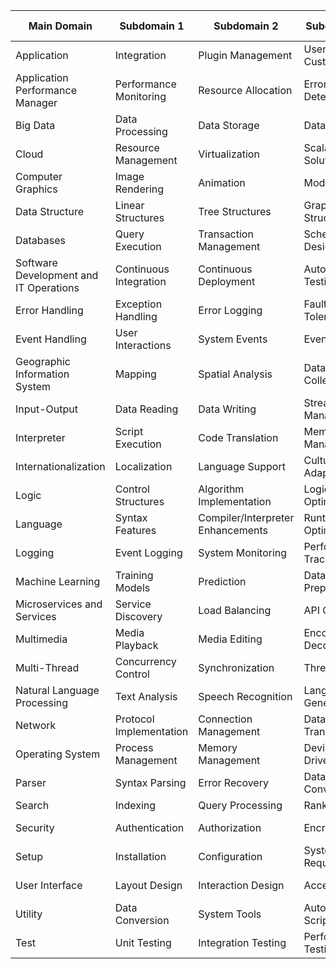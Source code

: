 | Main Domain | Subdomain 1 | Subdomain 2 | Subdomain 3 | Subdomain 4 | Subdomain 5 | Subdomain 6 |
| ----------- | ----------- | ----------- | ----------- | ----------- | ----------- | ----------- |
| Application | Integration | Plugin Management | User Customization | App Configuration | Version Control | Compatibility Checks | 
| Application Performance Manager | Performance Monitoring | Resource Allocation | Error Detection | Load Balancing | Traffic Management | Diagnostic Tools | 
| Big Data | Data Processing | Data Storage | Data Analysis | Real-Time Processing | Batch Processing | Data Visualization | 
| Cloud | Resource Management | Virtualization | Scalability Solutions | Cloud Security | Data Migration | Service Configuration | 
| Computer Graphics | Image Rendering | Animation | Modeling | Texture Mapping | Visual Effects | Graphics Optimization | 
| Data Structure | Linear Structures | Tree Structures | Graph Structures | Data Sorting | Search Algorithms | Data Manipulation | 
| Databases | Query Execution | Transaction Management | Schema Design | Database Security | Backup and Recovery | Database Optimization | 
| Software Development and IT Operations | Continuous Integration | Continuous Deployment | Automated Testing | Configuration Management | Version Control | Monitoring and Logging | 
| Error Handling | Exception Handling | Error Logging | Fault Tolerance | Debugging Tools | User Notification | Error Prevention | 
| Event Handling | User Interactions | System Events | Event Logging | Event Driven Processing | Notifications | Asynchronous Processing | 
| Geographic Information System | Mapping | Spatial Analysis | Data Collection | Geographic Visualization | Location Services | Environmental Modeling | 
| Input-Output | Data Reading | Data Writing | Stream Management | Buffering Strategies | File Management | Network IO | 
| Interpreter | Script Execution | Code Translation | Memory Management | Syntax Analysis | Optimization | Debugging | 
| Internationalization | Localization | Language Support | Cultural Adaptation | Currency Conversion | Date/Time Formatting | Right-to-Left Layouts | 
| Logic | Control Structures | Algorithm Implementation | Logic Optimization | Validation Checks | Rule Processing | Decision Making | 
| Language | Syntax Features | Compiler/Interpreter Enhancements | Runtime Optimization | Standard Libraries | Language Extensions | Type Systems | 
| Logging | Event Logging | System Monitoring | Performance Tracking | Error Logs | User Activity Logs | Audit Trails | 
| Machine Learning | Training Models | Prediction | Data Preprocessing | Feature Extraction | Model Evaluation | Deployment | 
| Microservices and Services | Service Discovery | Load Balancing | API Gateway | Service Communication | Fault Tolerance | Service Deployment | 
| Multimedia | Media Playback | Media Editing | Encoding and Decoding | Streaming | Content Delivery | Media Storage | 
| Multi-Thread | Concurrency Control | Synchronization | Thread Safety | Parallel Processing | Resource Sharing | Deadlock Resolution | 
| Natural Language Processing | Text Analysis | Speech Recognition | Language Generation | Sentiment Analysis | Machine Translation | Chatbot Interfaces | 
| Network | Protocol Implementation | Connection Management | Data Transmission | Network Security | Bandwidth Optimization | Network Monitoring | 
| Operating System | Process Management | Memory Management | Device Drivers | File Systems | User Interface | System Security | 
| Parser | Syntax Parsing | Error Recovery | Data Conversion | Optimization | Code Generation | Validation | 
| Search | Indexing | Query Processing | Ranking | Optimization | Caching | Personalization | 
| Security | Authentication | Authorization | Encryption | Intrusion Detection | Compliance | Data Integrity | 
| Setup | Installation | Configuration | System Requirements | Update Management | Licensing | Environment Setup | 
| User Interface | Layout Design | Interaction Design | Accessibility | Animation | Responsive Design | User Feedback | 
| Utility | Data Conversion | System Tools | Automation Scripts | Performance Tools | Diagnostic Utilities | Backup Tools | 
| Test | Unit Testing | Integration Testing | Performance Testing | Security Testing | Usability Testing | Regression Testing